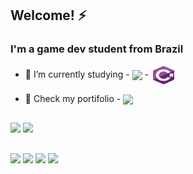 ## Welcome! ⚡
### I'm a game dev student from Brazil 

- 🌱 I’m currently studying - <img align="center" src="https://img.shields.io/badge/Unity-100000?style=for-the-badge&logo=unity&logoColor=white" target="_blank"></a> - <img align="center" alt="Rafa-Csharp" height="30" width="40" src="https://raw.githubusercontent.com/devicons/devicon/master/icons/csharp/csharp-original.svg">

- 🔭 Check my portifolio - <a href="https://dudubertoldev.itch.io" target="_blank"><img align="center" src="https://img.shields.io/badge/Itch.io-FA5C5C?style=for-the-badge&logo=itchdotio&logoColor=white" target="_blank"></a>
##
<div>
  <a href-"https://dudubertoldev.itch.io">
  <img height="180em" src="https://github-readme-stats.vercel.app/api?username=dudubertol&show_icons=true&theme=midnight-purple"/>
  <img height="180em" src="https://github-readme-stats.vercel.app/api/top-langs?username=dudubertol&layout=compact&theme=midnight-purple"/>
</div>
    
##
<div> 
  <a href = "https://www.linkedin.com/in/eduardo-bertol-45875016a" target="_blank"><img src="https://img.shields.io/badge/-LinkedIn-%230077B5?style=for-the-badge&logo=linkedin&logoColor=white" target="_blank"></a> 
  <a href = "https://twitter.com/dudubertoldev"><img src="https://img.shields.io/badge/Twitter-1DA1F2?style=for-the-badge&logo=twitter&logoColor=white" target="_blank"></a> 
  <a href="https://instagram.com/dudubertol_" target="_blank"><img src="https://img.shields.io/badge/-Instagram-%23E4405F?style=for-the-badge&logo=instagram&logoColor=white" target="_blank"></a>
  <a href = "mailto:dudubertoldev@gmail.com"><img src="https://img.shields.io/badge/-Gmail-%23333?style=for-the-badge&logo=gmail&logoColor=white" target="_blank"></a>
</div>


<!--
**DuduBertol/DuduBertol** is a ✨ _special_ ✨ repository because its `README.md` (this file) appears on your GitHub profile.

Here are some ideas to get you started:

- 🔭 I’m currently working on ...
- 🌱 I’m currently learning Unity 2D/3D and C#...
- 👯 I’m looking to collaborate on ...
- 🤔 I’m looking for help with ...
- 💬 Ask me about ...
- 📫 How to reach me: ...
- 😄 Pronouns: ...
- ⚡ Fun fact: ...
-->

